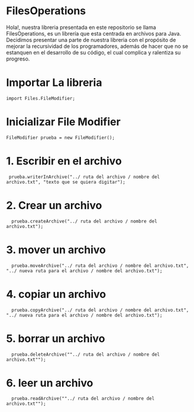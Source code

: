 # FilesOperations
Hola!, nuestra libreria presentada en este repositorio se llama FilesOperations, es un librería que esta centrada en archivos para Java.
Decidimos presentar una parte de nuestra libreria con el propósito de mejorar la recursividad de los programadores, además de hacer que no se estanquen en el desarrollo de su código, el cual complica y ralentiza su progreso.

# Importar La libreria
```
import Files.FileModifier;

```

# Inicializar File Modifier
```
FileModifier prueba = new FileModifier();
```
# 1. Escribir en el archivo
```
 prueba.writerInArchive("../ ruta del archivo / nombre del archivo.txt", "texto que se quiera digitar");
```
# 2. Crear un archivo
```
  prueba.createArchive("../ ruta del archivo / nombre del archivo.txt");
```
# 3. mover un archivo
```
  prueba.moveArchive("../ ruta del archivo / nombre del archivo.txt", "../ nueva ruta para el archivo / nombre del archivo.txt");
```
# 4. copiar un archivo
```
  prueba.copyArchive("../ ruta del archivo / nombre del archivo.txt", "../ nueva ruta para el archivo / nombre del archivo.txt");
```
# 5. borrar un archivo
```
  prueba.deleteArchive(""../ ruta del archivo / nombre del archivo.txt"");
```
# 6. leer un archivo
```
  prueba.readArchive(""../ ruta del archivo / nombre del archivo.txt"");
```
